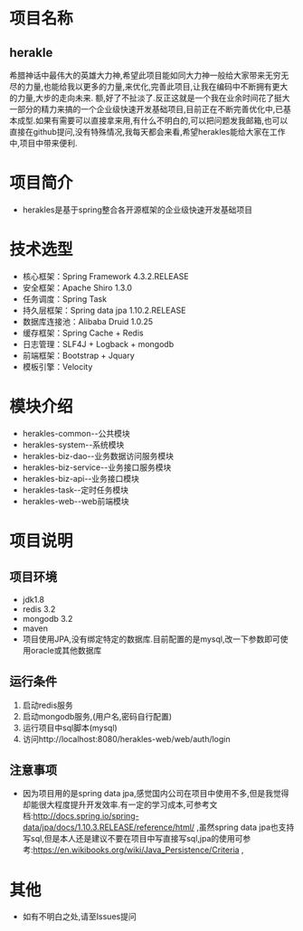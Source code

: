 # 项目名称
## herakle
希腊神话中最伟大的英雄大力神,希望此项目能如同大力神一般给大家带来无穷无尽的力量,也能给我以更多的力量,来优化,完善此项目,让我在编码中不断拥有更大的力量,大步的走向未来.
额,好了不扯淡了.反正这就是一个我在业余时间花了挺大一部分的精力来搞的一个企业级快速开发基础项目,目前正在不断完善优化中,已基本成型.如果有需要可以直接拿来用,有什么不明白的,可以把问题发我邮箱,也可以直接在github提问,没有特殊情况,我每天都会来看,希望herakles能给大家在工作中,项目中带来便利.

# 项目简介
- herakles是基于spring整合各开源框架的企业级快速开发基础项目

# 技术选型
- 核心框架：Spring Framework 4.3.2.RELEASE
- 安全框架：Apache Shiro 1.3.0
- 任务调度：Spring Task
- 持久层框架：Spring data jpa 1.10.2.RELEASE
- 数据库连接池：Alibaba Druid 1.0.25
- 缓存框架：Spring Cache + Redis
- 日志管理：SLF4J + Logback + mongodb
- 前端框架：Bootstrap + Jquary
- 模板引擎：Velocity

# 模块介绍
- herakles-common--公共模块
- herakles-system--系统模块
- herakles-biz-dao--业务数据访问服务模块
- herakles-biz-service--业务接口服务模块
- herakles-biz-api--业务接口模块
- herakles-task--定时任务模块
- herakles-web--web前端模块

# 项目说明
项目环境
--------------------------------------------------
- jdk1.8
- redis 3.2
- mongodb 3.2
- maven
- 项目使用JPA,没有绑定特定的数据库.目前配置的是mysql,改一下参数即可使用oracle或其他数据库

运行条件
--------------------------------------------------
1. 启动redis服务
2. 启动mongodb服务,(用户名,密码自行配置)
3. 运行项目中sql脚本(mysql)
4. 访问http://localhost:8080/herakles-web/web/auth/login

注意事项
--------------------------------------------------
- 因为项目用的是spring data jpa,感觉国内公司在项目中使用不多,但是我觉得却能很大程度提升开发效率.有一定的学习成本,可参考文档:http://docs.spring.io/spring-data/jpa/docs/1.10.3.RELEASE/reference/html/ ,虽然spring data jpa也支持写sql,但是本人还是建议不要在项目中写直接写sql,jpa的使用可参考:https://en.wikibooks.org/wiki/Java_Persistence/Criteria ,

# 其他
- 如有不明白之处,请至Issues提问
